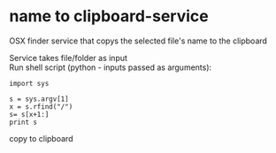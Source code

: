 name to clipboard-service
=============

OSX finder service that copys the selected file's name to the clipboard

Service takes file/folder as input  
Run shell script (python - inputs passed as arguments):

    import sys
    
    s = sys.argv[1]
    x = s.rfind("/")
    s= s[x+1:]
    print s

copy to clipboard
